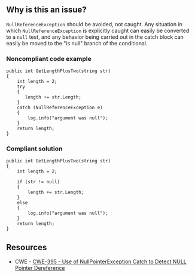 ## Why is this an issue?
 
`NullReferenceException` should be avoided, not caught. Any situation in which `NullReferenceException` is explicitly caught can easily be converted to a `null` test, and any behavior being carried out in the catch block can easily be moved to the "is null" branch of the conditional.
 
### Noncompliant code example

    public int GetLengthPlusTwo(string str)
    {
        int length = 2;
        try
        {
           length += str.Length;
        }
        catch (NullReferenceException e)
        {
            log.info("argument was null");
        }
        return length;
    }

### Compliant solution

    public int GetLengthPlusTwo(string str)
    {
        int length = 2;
    
        if (str != null)
        {
            length += str.Length;
        }
        else
        {
            log.info("argument was null");
        }
        return length;
    }

## Resources
 
- CWE - [CWE-395 - Use of NullPointerException Catch to Detect NULL Pointer Dereference](https://cwe.mitre.org/data/definitions/395)